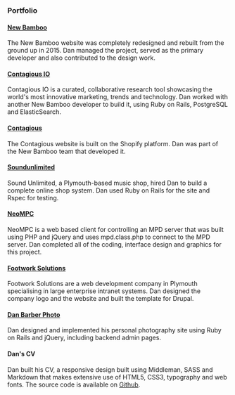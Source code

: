 ### Portfolio

#### [New Bamboo](https://www.new-bamboo.co.uk)

The New Bamboo website was completely redesigned and rebuilt from the ground up in 2015. Dan managed the project, served as the primary developer and also contributed to the design work.

#### [Contagious IO](https://www.contagious.io)

Contagious IO is a curated, collaborative research tool showcasing the world's most innovative marketing, trends and technology. Dan worked with another New Bamboo developer to build it, using Ruby on Rails, PostgreSQL and ElasticSearch.

#### [Contagious](https://www.contagious.com)

The Contagious website is built on the Shopify platform. Dan was part of the New Bamboo team that developed it.

#### [Soundunlimited](http://www.soundunlimited.co.uk)

Sound Unlimited, a Plymouth-based music shop, hired Dan to build a complete online shop system. Dan used Ruby on Rails for the site and Rspec for testing.

#### [NeoMPC](http://pixelhum.com/neompc)

NeoMPC is a web based client for controlling an MPD server that was built using PHP and jQuery and uses mpd.class.php to connect to the MPD server. Dan completed all of the coding, interface design and graphics for this project.

#### [Footwork Solutions](http://web.archive.org/web/20081016050612/http://www.footworksolutions.co.uk/)

Footwork Solutions are a web development company in Plymouth specialising in large enterprise intranet systems. Dan designed the company logo and the website and built the template for Drupal.

#### [Dan Barber Photo](http://danbarberphoto.com)

Dan designed and implemented his personal photography site using Ruby on Rails and jQuery, including backend admin pages.

#### Dan's CV

Dan built his CV, a responsive design built using Middleman, SASS and Markdown that makes extensive use of HTML5, CSS3, typography and web fonts. The source code is available on [Github](https://github.com/danbee/cv).
